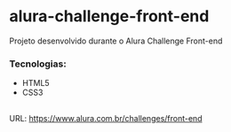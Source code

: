# alura-challenge-front-end

Projeto desenvolvido durante o Alura Challenge Front-end

### Tecnologias:
- HTML5
- CSS3

##

URL: https://www.alura.com.br/challenges/front-end
